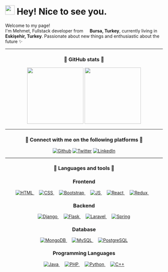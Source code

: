 <!-- Title and intro -->
<h1><img src="https://emojis.slackmojis.com/emojis/images/1531849430/4246/blob-sunglasses.gif?1531849430" width="30"/> Hey! Nice to see you.</h1>
<p>Welcome to my page! </br> I'm Mehmet, Fullstack developer from <img src="https://www.svgrepo.com/show/237418/turkey.svg" width="13"/> <b>Bursa, Turkey</b>, currently living in <img src="https://www.svgrepo.com/show/237418/turkey.svg" width="13"/> <b>Eskişehir, Turkey</b>. Passionate about new things and enthusiastic about the future ✨ </p>

<hr>

<!-- GitHub stats -->
<h3 align="center">🤝 GitHub stats 🤝</h3>

<div align="center">
  <img height="180rem" src="https://github-readme-stats.vercel.app/api?username=mehmetsahinnn&show_icons=true&theme=radical">
  <img height="180rem"  src="https://github-readme-stats.vercel.app/api/top-langs/?username=mehmetsahinnn&show_icons=true&theme=radical"> 
</div>



<hr>

<!-- Socials -->
<h3 align="center">🤝 Connect with me on the following platforms 🤝</h3>
<p align="center">
   <a href="https://github.com/mehmetsahinnn" target="_blank"><img alt="Github" src="https://img.shields.io/badge/GitHub-%2312100E.svg?&style=for-the-badge&logo=Github&logoColor=white" /></a>
    <a href="https://twitter.com/mwsahin" target="_blank"><img alt="Twitter" src="https://img.shields.io/badge/twitter-%231DA1F2.svg?&style=for-the-badge&logo=twitter&logoColor=white" /></a> 
    <a href="https://www.linkedin.com/in/msahinnn" target="_blank"><img alt="LinkedIn" src="https://img.shields.io/badge/linkedin-%230077B5.svg?&style=for-the-badge&logo=linkedin&logoColor=white" /></a>
</p>

<hr>

<!-- Languages and tools -->
<h3 align="center">🔧 Languages and tools 🔨</h3>

<h3 align="center">Frontend</h3>
<p align="center">
    <a href="https://html.com/" target="blank">
        <img alt="HTML" src="https://img.shields.io/badge/html5-%23E34F26.svg?style=for-the-badge&logo=html5&logoColor=white" />
    </a>
    &nbsp;&nbsp;&nbsp;
    <a href="#" target="blank">
        <img alt="CSS" src="https://img.shields.io/badge/css3-%231572B6.svg?style=for-the-badge&logo=css3&logoColor=white">
    </a>
    &nbsp;&nbsp;&nbsp;
    <a href="#" target="blank">
        <img alt="Bootstrap" src="https://img.shields.io/badge/bootstrap-%23563D7C.svg?style=for-the-badge&logo=bootstrap&logoColor=white">
    </a>
    &nbsp;&nbsp;&nbsp;
    <a href="#" target="blank">
        <img alt="JS" src="https://img.shields.io/badge/javascript-%23323330.svg?style=for-the-badge&logo=javascript&logoColor=%23F7DF1E">
    </a>   
    &nbsp;&nbsp;&nbsp;
    <a href="https://reactjs.org/" target="blank">
        <img alt="React" src="https://img.shields.io/badge/React-20232A?style=for-the-badge&logo=react&logoColor=61DAFB">
    </a>
    &nbsp;&nbsp;&nbsp;
    <a href="#" target="blank">
        <img alt="Redux" src="https://img.shields.io/badge/redux-%23593d88.svg?style=for-the-badge&logo=redux&logoColor=white">
    </a>
    &nbsp;&nbsp;&nbsp;
    
</p>



<h3 align="center">Backend</h3>
<p align="center">
    <a href="#" target="blank">
        <img alt="Django" src="https://img.shields.io/badge/django-%23092E20.svg?style=for-the-badge&logo=django&logoColor=white">
    </a>
    &nbsp;&nbsp;&nbsp;
    <a href="#" target="blank">
        <img alt="Flask" src="https://img.shields.io/badge/flask-%23000.svg?style=for-the-badge&logo=flask&logoColor=white">
    </a>
    &nbsp;&nbsp;&nbsp;
    <a href="#" target="blank">
        <img alt="Laravel" src="https://img.shields.io/badge/laravel-%23FF2D20.svg?style=for-the-badge&logo=laravel&logoColor=white">
    </a>
    &nbsp;&nbsp;&nbsp;
    <a href="#" target="blank">
        <img alt="Spring" src="https://img.shields.io/badge/spring-%236DB33F.svg?style=for-the-badge&logo=spring&logoColor=white">
    </a>
</p>
    
<h3 align="center">Database</h3>
<p align="center">
    <a href="#" target="blank">
        <img alt="MongoDB" src="https://img.shields.io/badge/MongoDB-%234ea94b.svg?style=for-the-badge&logo=mongodb&logoColor=white">
    </a>
    &nbsp;&nbsp;&nbsp;
    <a href="#" target="blank">
        <img alt="MySQL" src="https://img.shields.io/badge/SQL-262626?style=for-the-badge&logo=mysql&logoColor=white">
    </a>
    &nbsp;&nbsp;&nbsp;
    <a href="#" target="blank">
        <img alt="PostgreSQL" src="https://img.shields.io/badge/postgres-%23316192.svg?style=for-the-badge&logo=postgresql&logoColor=white">
    </a>
</p>

<h3 align="center">Programming Languages</h3>
<p align="center">
    <a href="#" target="blank">
        <img alt="Java" src="https://img.shields.io/badge/java-%23ED8B00.svg?style=for-the-badge&logo=java&logoColor=white">
    </a>
    &nbsp;&nbsp;&nbsp;
    <a href="#" target="blank">
        <img alt="PHP" src="https://img.shields.io/badge/php-%23777BB4.svg?style=for-the-badge&logo=php&logoColor=white">
    </a>
    &nbsp;&nbsp;&nbsp;
    <a href="#" target="blank">
        <img alt="Python" src="https://img.shields.io/badge/python-3670A0?style=for-the-badge&logo=python&logoColor=ffdd54">
    </a>
    &nbsp;&nbsp;&nbsp;
    <a href="#" target="blank">
        <img alt="C++" src="https://img.shields.io/badge/c++-%2300599C.svg?style=for-the-badge&logo=c%2B%2B&logoColor=white">
    </a>
</p>
